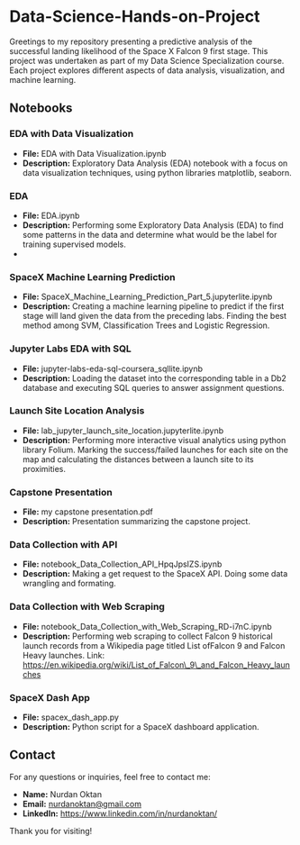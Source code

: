 # Data-Science-Hands-on-Project

Greetings to my repository presenting a predictive analysis of the successful landing likelihood of the Space X Falcon 9 first stage. This project was undertaken as part of my Data Science Specialization course. Each project explores different aspects of data analysis, visualization, and machine learning.

## Notebooks

### EDA with Data Visualization

- **File:** EDA with Data Visualization.ipynb
- **Description:** Exploratory Data Analysis (EDA) notebook with a focus on data visualization techniques, using python libraries matplotlib, seaborn.

### EDA

- **File:** EDA.ipynb
- **Description:** Performing some Exploratory Data Analysis (EDA) to find some patterns in the data and determine what would be the label for training supervised models.
- 
### SpaceX Machine Learning Prediction

- **File:** SpaceX_Machine_Learning_Prediction_Part_5.jupyterlite.ipynb
- **Description:** Creating a machine learning pipeline to predict if the first stage will land given the data from the preceding labs. Finding the best method among SVM, Classification Trees and Logistic Regression.

### Jupyter Labs EDA with SQL

- **File:** jupyter-labs-eda-sql-coursera_sqllite.ipynb
- **Description:** Loading the dataset into the corresponding table in a Db2 database and executing SQL queries to answer assignment questions.

### Launch Site Location Analysis

- **File:** lab_jupyter_launch_site_location.jupyterlite.ipynb
- **Description:** Performing more interactive visual analytics using python library Folium. Marking the success/failed launches for each site on the map and calculating the distances between a launch site to its proximities.

### Capstone Presentation

- **File:** my capstone presentation.pdf
- **Description:** Presentation summarizing the capstone project.

### Data Collection with API

- **File:** notebook_Data_Collection_API_HpqJpsIZS.ipynb
- **Description:** Making a get request to the SpaceX API. Doing some data wrangling and formating.

### Data Collection with Web Scraping

- **File:** notebook_Data_Collection_with_Web_Scraping_RD-i7nC.ipynb
- **Description:** Performing web scraping to collect Falcon 9 historical launch records from a Wikipedia page titled List ofFalcon 9 and Falcon Heavy launches. Link: https://en.wikipedia.org/wiki/List_of_Falcon\_9\_and_Falcon_Heavy_launches

### SpaceX Dash App

- **File:** spacex_dash_app.py
- **Description:** Python script for a SpaceX dashboard application.

## Contact

For any questions or inquiries, feel free to contact me:

- **Name:** Nurdan Oktan
- **Email:** nurdanoktan@gmail.com
- **LinkedIn:** https://www.linkedin.com/in/nurdanoktan/

Thank you for visiting!
